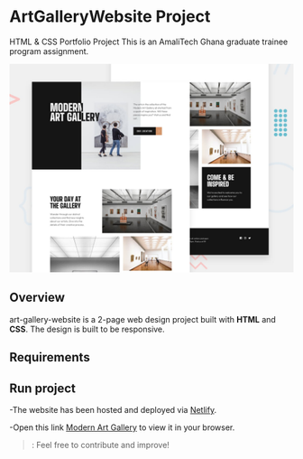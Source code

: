 # ArtGalleryWebsite Project
HTML &amp; CSS Portfolio Project
This is an AmaliTech Ghana graduate trainee program assignment. 

![Design Template](./preview.jpg)

## Overview
art-gallery-website is a 2-page web design project built with **HTML** and **CSS**. The design is built to be responsive.

## Requirements


## Run project
-The website has been hosted and deployed via [Netlify](https://www.netlify.com).

-Open this link [Modern Art Gallery](https://art-gallery-web.netlify.app/index.html) to view it in your browser.

>: Feel free to contribute and improve!
